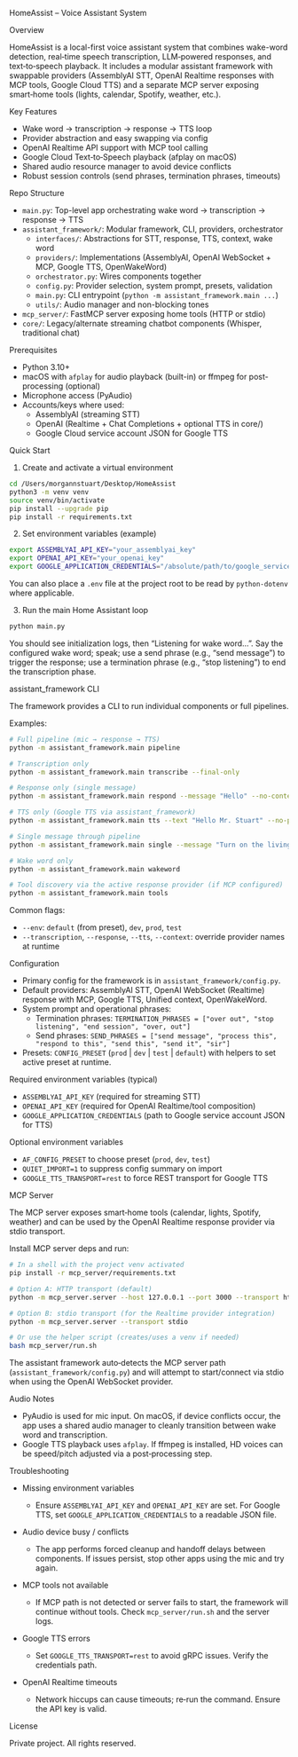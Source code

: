 HomeAssist – Voice Assistant System

Overview

HomeAssist is a local-first voice assistant system that combines wake-word detection, real‑time speech transcription, LLM‑powered responses, and text‑to‑speech playback. It includes a modular assistant framework with swappable providers (AssemblyAI STT, OpenAI Realtime responses with MCP tools, Google Cloud TTS) and a separate MCP server exposing smart‑home tools (lights, calendar, Spotify, weather, etc.).

Key Features

- Wake word → transcription → response → TTS loop
- Provider abstraction and easy swapping via config
- OpenAI Realtime API support with MCP tool calling
- Google Cloud Text‑to‑Speech playback (afplay on macOS)
- Shared audio resource manager to avoid device conflicts
- Robust session controls (send phrases, termination phrases, timeouts)

Repo Structure

- `main.py`: Top-level app orchestrating wake word → transcription → response → TTS
- `assistant_framework/`: Modular framework, CLI, providers, orchestrator
  - `interfaces/`: Abstractions for STT, response, TTS, context, wake word
  - `providers/`: Implementations (AssemblyAI, OpenAI WebSocket + MCP, Google TTS, OpenWakeWord)
  - `orchestrator.py`: Wires components together
  - `config.py`: Provider selection, system prompt, presets, validation
  - `main.py`: CLI entrypoint (`python -m assistant_framework.main ...`)
  - `utils/`: Audio manager and non-blocking tones
- `mcp_server/`: FastMCP server exposing home tools (HTTP or stdio)
- `core/`: Legacy/alternate streaming chatbot components (Whisper, traditional chat)

Prerequisites

- Python 3.10+
- macOS with `afplay` for audio playback (built-in) or ffmpeg for post-processing (optional)
- Microphone access (PyAudio)
- Accounts/keys where used:
  - AssemblyAI (streaming STT)
  - OpenAI (Realtime + Chat Completions + optional TTS in core/)
  - Google Cloud service account JSON for Google TTS

Quick Start

1) Create and activate a virtual environment

```bash
cd /Users/morgannstuart/Desktop/HomeAssist
python3 -m venv venv
source venv/bin/activate
pip install --upgrade pip
pip install -r requirements.txt
```

2) Set environment variables (example)

```bash
export ASSEMBLYAI_API_KEY="your_assemblyai_key"
export OPENAI_API_KEY="your_openai_key"
export GOOGLE_APPLICATION_CREDENTIALS="/absolute/path/to/google_service_account.json"
```

You can also place a `.env` file at the project root to be read by `python-dotenv` where applicable.

3) Run the main Home Assistant loop

```bash
python main.py
```

You should see initialization logs, then “Listening for wake word…”. Say the configured wake word; speak; use a send phrase (e.g., “send message”) to trigger the response; use a termination phrase (e.g., “stop listening”) to end the transcription phase.

assistant_framework CLI

The framework provides a CLI to run individual components or full pipelines.

Examples:

```bash
# Full pipeline (mic → response → TTS)
python -m assistant_framework.main pipeline

# Transcription only
python -m assistant_framework.main transcribe --final-only

# Response only (single message)
python -m assistant_framework.main respond --message "Hello" --no-context

# TTS only (Google TTS via assistant_framework)
python -m assistant_framework.main tts --text "Hello Mr. Stuart" --no-play --save speech_audio/hello.mp3

# Single message through pipeline
python -m assistant_framework.main single --message "Turn on the living room lights"

# Wake word only
python -m assistant_framework.main wakeword

# Tool discovery via the active response provider (if MCP configured)
python -m assistant_framework.main tools
```

Common flags:

- `--env`: `default` (from preset), `dev`, `prod`, `test`
- `--transcription`, `--response`, `--tts`, `--context`: override provider names at runtime

Configuration

- Primary config for the framework is in `assistant_framework/config.py`.
- Default providers: AssemblyAI STT, OpenAI WebSocket (Realtime) response with MCP, Google TTS, Unified context, OpenWakeWord.
- System prompt and operational phrases:
  - Termination phrases: `TERMINATION_PHRASES = ["over out", "stop listening", "end session", "over, out"]`
  - Send phrases: `SEND_PHRASES = ["send message", "process this", "respond to this", "send this", "send it", "sir"]`
- Presets: `CONFIG_PRESET` (`prod` | `dev` | `test` | `default`) with helpers to set active preset at runtime.

Required environment variables (typical)

- `ASSEMBLYAI_API_KEY` (required for streaming STT)
- `OPENAI_API_KEY` (required for OpenAI Realtime/tool composition)
- `GOOGLE_APPLICATION_CREDENTIALS` (path to Google service account JSON for TTS)

Optional environment variables

- `AF_CONFIG_PRESET` to choose preset (`prod`, `dev`, `test`)
- `QUIET_IMPORT=1` to suppress config summary on import
- `GOOGLE_TTS_TRANSPORT=rest` to force REST transport for Google TTS

MCP Server

The MCP server exposes smart‑home tools (calendar, lights, Spotify, weather) and can be used by the OpenAI Realtime response provider via stdio transport.

Install MCP server deps and run:

```bash
# In a shell with the project venv activated
pip install -r mcp_server/requirements.txt

# Option A: HTTP transport (default)
python -m mcp_server.server --host 127.0.0.1 --port 3000 --transport http

# Option B: stdio transport (for the Realtime provider integration)
python -m mcp_server.server --transport stdio

# Or use the helper script (creates/uses a venv if needed)
bash mcp_server/run.sh
```

The assistant framework auto‑detects the MCP server path (`assistant_framework/config.py`) and will attempt to start/connect via stdio when using the OpenAI WebSocket provider.

Audio Notes

- PyAudio is used for mic input. On macOS, if device conflicts occur, the app uses a shared audio manager to cleanly transition between wake word and transcription.
- Google TTS playback uses `afplay`. If ffmpeg is installed, HD voices can be speed/pitch adjusted via a post‑processing step.

Troubleshooting

- Missing environment variables
  - Ensure `ASSEMBLYAI_API_KEY` and `OPENAI_API_KEY` are set. For Google TTS, set `GOOGLE_APPLICATION_CREDENTIALS` to a readable JSON file.

- Audio device busy / conflicts
  - The app performs forced cleanup and handoff delays between components. If issues persist, stop other apps using the mic and try again.

- MCP tools not available
  - If MCP path is not detected or server fails to start, the framework will continue without tools. Check `mcp_server/run.sh` and the server logs.

- Google TTS errors
  - Set `GOOGLE_TTS_TRANSPORT=rest` to avoid gRPC issues. Verify the credentials path.

- OpenAI Realtime timeouts
  - Network hiccups can cause timeouts; re‑run the command. Ensure the API key is valid.

License

Private project. All rights reserved.


